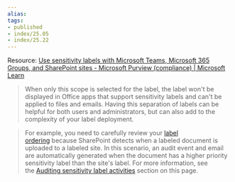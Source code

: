 ```yaml
---
alias:
tags:
- published
- index/25.05
- index/25.22
---
```


Resource: [Use sensitivity labels with Microsoft Teams, Microsoft 365 Groups, and SharePoint sites - Microsoft Purview (compliance) | Microsoft Learn](https://learn.microsoft.com/en-us/microsoft-365/compliance/sensitivity-labels-teams-groups-sites?view=o365-worldwide)

> When only this scope is selected for the label, the label won't be displayed in Office apps that support sensitivity labels and can't be applied to files and emails. Having this separation of labels can be helpful for both users and administrators, but can also add to the complexity of your label deployment.

> For example, you need to carefully review your [label ordering](https://learn.microsoft.com/en-us/microsoft-365/compliance/sensitivity-labels?view=o365-worldwide#label-priority-order-matters) because SharePoint detects when a labeled document is uploaded to a labeled site. In this scenario, an audit event and email are automatically generated when the document has a higher priority sensitivity label than the site's label. For more information, see the [Auditing sensitivity label activities](https://learn.microsoft.com/en-us/microsoft-365/compliance/sensitivity-labels-teams-groups-sites?view=o365-worldwide#auditing-sensitivity-label-activities) section on this page.
